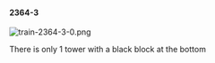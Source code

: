 #### 2364-3
![train-2364-3-0.png](https://github.com/lil-lab/nlvr/raw/master/nlvr/train/images/77/train-2364-3-0.png "train-2364-3-0.png")

There is only 1 tower with a black block at the bottom